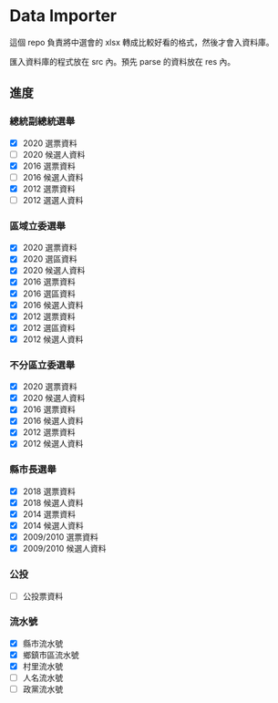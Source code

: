 # Data Importer

這個 repo 負責將中選會的 xlsx 轉成比較好看的格式，然後才會入資料庫。

匯入資料庫的程式放在 src 內。預先 parse 的資料放在 res 內。

## 進度
### 總統副總統選舉
- [x] 2020 選票資料
- [ ] 2020 候選人資料
- [x] 2016 選票資料
- [ ] 2016 候選人資料
- [x] 2012 選票資料
- [ ] 2012 選選人資料

### 區域立委選舉
- [x] 2020 選票資料
- [x] 2020 選區資料
- [x] 2020 候選人資料
- [x] 2016 選票資料
- [x] 2016 選區資料
- [x] 2016 候選人資料
- [x] 2012 選票資料
- [x] 2012 選區資料
- [x] 2012 候選人資料

### 不分區立委選舉
- [x] 2020 選票資料
- [x] 2020 候選人資料
- [x] 2016 選票資料
- [x] 2016 候選人資料
- [x] 2012 選票資料
- [x] 2012 候選人資料

### 縣市長選舉
- [x] 2018 選票資料
- [x] 2018 候選人資料
- [x] 2014 選票資料
- [x] 2014 候選人資料
- [x] 2009/2010 選票資料
- [x] 2009/2010 候選人資料

### 公投
- [ ] 公投票資料

### 流水號
- [x] 縣市流水號
- [x] 鄉鎮市區流水號
- [x] 村里流水號
- [ ] 人名流水號
- [ ] 政黨流水號